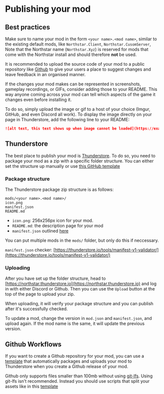 # Publishing your mod

## Best practices

Make sure to name your mod in the form `<your name>.<mod name>`, similar to the existing default mods, like `Northstar.Client`, `Northstar.CusomServer`,
Note that the Northstar name (`Northstar.Xyz`) is reserved for mods that come with the Northstar install and should therefore **not** be used.

It is recommended to upload the source code of your mod to a public repository like [Github](https://github.com/) to give your users a place to suggest changes and leave feedback in an organised manner.

If the changes your mod makes can be represented in screenshots, gameplay recordings, or GIFs, consider adding those to your README. This way anyone coming across your mod can tell which aspects of the game it changes even before installing it.

To do so, simply upload the image or gif to a host of your choice (Imgur, GitHub, and even Discord all work). To display the image directly on your page in Thunderstore, add the following line to your README:

```markdown
![alt text, this text shows up when image cannot be loaded](https://example.com/image/to/link/to.gif)
```


## Thunderstore

The best place to publish your mod is [Thunderstore](https://northstar.thunderstore.io/). To do so, you need to package your mod as a zip with a specific folder structure. You can either set the structure up manually or use [this GitHub template](https://github.com/laundmo/northstar-mod-template)

### Package structure

The Thunderstore package zip structure is as follows:

```
mods/<your name>.<mod name>/
icon.png
manifest.json
README.md
```


- `icon.png`: 256x256px icon for your mod.
- `README.md`: the description page for your mod
- `manifest.json` outlined [here](https://thunderstore.io/c/northstar/create/docs/)

You can put multiple mods in the `mods/` folder, but only do this if neccessary.

`manifest.json` checker:
[https://thunderstore.io/tools/manifest-v1-validator/](https://thunderstore.io/tools/manifest-v1-validator/)

### Uploading

After you have set up the folder structure, head to [https://northstar.thunderstore.io](https://northstar.thunderstore.io) and log in with either Discord or Github. Then you can use the `Upload` button at the top of the page to upload your zip.

When uploading, it will verify your package structure and you can publish after it's successfully checked.

To update a mod, change the version in `mod.json` and `manifest.json`, and upload again. If the mod name is the same, it will update the previous version.

## Github Workflows

If you want to create a Github repository for your mod, you can use a [template](https://github.com/GreenTF/NSModTemplate) that automatically packages and uploads your mod to Thunderstore when you create a Github release of your mod.

Github only supports files smaller than 100mb without using [git-lfs](https://git-lfs.github.com/). Using git-lfs isn't recommended. Instead you should use scripts that split your assets like in this [template](https://github.com/uniboi/NSModTemplate)
